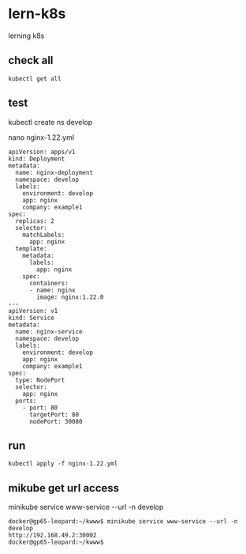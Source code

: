 # lern-k8s
lerning k8s

## check all 

````
kubectl get all
````
## test 

kubectl create ns develop

nano nginx-1.22.yml

````
apiVersion: apps/v1
kind: Deployment
metadata:
  name: nginx-deployment
  namespace: develop
  labels:
    environment: develop
    app: nginx
    company: example1
spec:
  replicas: 2
  selector:
    matchLabels:
      app: nginx
  template:
    metadata:
      labels:
        app: nginx
    spec:
      containers:
      - name: nginx
        image: nginx:1.22.0
---
apiVersion: v1
kind: Service
metadata:
  name: nginx-service
  namespace: develop
  labels:
    environment: develop
    app: nginx
    company: example1
spec:
  type: NodePort
  selector:
    app: nginx
  ports:
    - port: 80
      targetPort: 80
      nodePort: 30080
````

## run 

````
kubectl apply -f nginx-1.22.yml
````

## mikube get url access

minikube service www-service --url -n develop

````
docker@gp65-leopard:~/kwww$ minikube service www-service --url -n develop
http://192.168.49.2:30002
docker@gp65-leopard:~/kwww$
````



